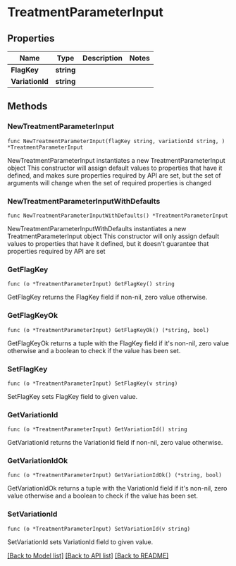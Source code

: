 # TreatmentParameterInput

## Properties

Name | Type | Description | Notes
------------ | ------------- | ------------- | -------------
**FlagKey** | **string** |  | 
**VariationId** | **string** |  | 

## Methods

### NewTreatmentParameterInput

`func NewTreatmentParameterInput(flagKey string, variationId string, ) *TreatmentParameterInput`

NewTreatmentParameterInput instantiates a new TreatmentParameterInput object
This constructor will assign default values to properties that have it defined,
and makes sure properties required by API are set, but the set of arguments
will change when the set of required properties is changed

### NewTreatmentParameterInputWithDefaults

`func NewTreatmentParameterInputWithDefaults() *TreatmentParameterInput`

NewTreatmentParameterInputWithDefaults instantiates a new TreatmentParameterInput object
This constructor will only assign default values to properties that have it defined,
but it doesn't guarantee that properties required by API are set

### GetFlagKey

`func (o *TreatmentParameterInput) GetFlagKey() string`

GetFlagKey returns the FlagKey field if non-nil, zero value otherwise.

### GetFlagKeyOk

`func (o *TreatmentParameterInput) GetFlagKeyOk() (*string, bool)`

GetFlagKeyOk returns a tuple with the FlagKey field if it's non-nil, zero value otherwise
and a boolean to check if the value has been set.

### SetFlagKey

`func (o *TreatmentParameterInput) SetFlagKey(v string)`

SetFlagKey sets FlagKey field to given value.


### GetVariationId

`func (o *TreatmentParameterInput) GetVariationId() string`

GetVariationId returns the VariationId field if non-nil, zero value otherwise.

### GetVariationIdOk

`func (o *TreatmentParameterInput) GetVariationIdOk() (*string, bool)`

GetVariationIdOk returns a tuple with the VariationId field if it's non-nil, zero value otherwise
and a boolean to check if the value has been set.

### SetVariationId

`func (o *TreatmentParameterInput) SetVariationId(v string)`

SetVariationId sets VariationId field to given value.



[[Back to Model list]](../README.md#documentation-for-models) [[Back to API list]](../README.md#documentation-for-api-endpoints) [[Back to README]](../README.md)


